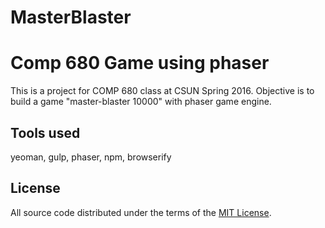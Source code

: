 # MasterBlaster
Comp 680 Game using phaser
=======
This is a project for COMP 680 class at CSUN Spring 2016.
Objective is to build a game "master-blaster 10000" with phaser game engine.


Tools used
----------

yeoman, gulp, phaser, npm, browserify


License
-------

All source code distributed under the terms of the [MIT License](LICENSE).
